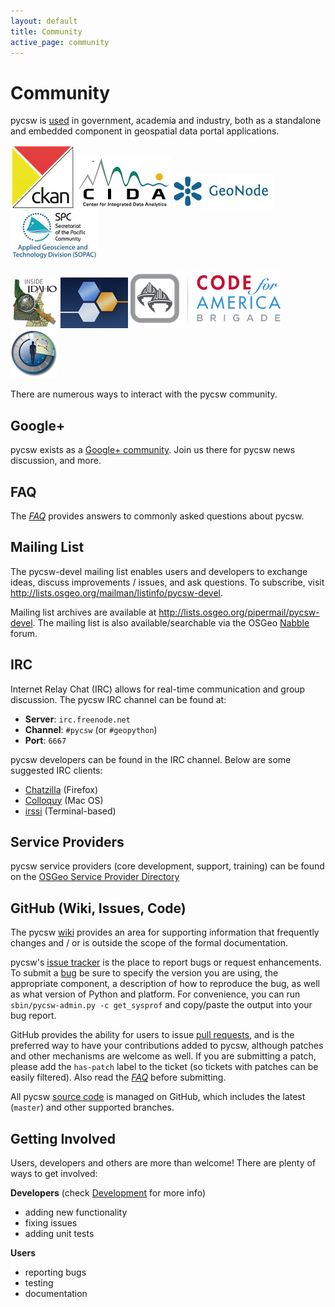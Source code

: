 ```yaml
---
layout: default
title: Community
active_page: community
---
```


# Community <span class="glyphicon glyphicon-user"> </span>

pycsw is [used](https://github.com/geopython/pycsw/wiki/Live-Deployments) in government, academia and industry, both as a standalone and embedded component in geospatial data portal applications.

<script src="https://embed.github.com/view/geojson/geopython/pycsw/website/live-deployments.geojson"> </script>

[![CKAN](/img/ckan.png)](http://ckan.org)
[![USGS Center for Integrated Data Analytics](/img/usgs-cida.jpg)](http://cida.usgs.gov/)
[![Geonode](/img/geonode.jpg)](http://geonode.org/)
[![Secretariat of the Pacific Community](/img/sopac.jpg)](http://www.sopac.org)

[![INSIDE Idaho](/img/inside-idaho.jpg)](http://insideidaho.org)
[![OGC Climate-Hydrologic Information Sharing Pilot](/img/ogc-chisp.jpg)](http://www.opengeospatial.org/projects/initiatives/chisp)
[![Open Data Catalog, Code for America Brigade](/img/open-data-catalog.png)](http://commons.codeforamerica.org/apps/open-data-catalog)
[![University of Cologne, Department of Geography, Collaborative Research Centre 806](/img/uni-koeln.png)](http://crc806db.uni-koeln.de/)

There are numerous ways to interact with the pycsw community.

## Google+

pycsw exists as a [Google+ community](https://plus.google.com/communities/104084873011085696113). Join us there for pycsw news discussion, and more.

## FAQ

The [_FAQ_](/faq.html) provides answers to commonly asked questions about pycsw.

## Mailing List

The pycsw-devel mailing list enables users and developers to exchange ideas, discuss improvements / issues, and ask questions. To subscribe, visit <http://lists.osgeo.org/mailman/listinfo/pycsw-devel>.

Mailing list archives are available at <http://lists.osgeo.org/pipermail/pycsw-devel>.  The mailing list is also available/searchable via the OSGeo [Nabble](http://osgeo-org.1560.x6.nabble.com/pycsw-devel-f5055821.html) forum.

## IRC

Internet Relay Chat (IRC) allows for real-time communication and group discussion.  The pycsw IRC channel can be found at:

- **Server**: `irc.freenode.net`
- **Channel**: `#pycsw` (or `#geopython`)
- **Port**: `6667`

pycsw developers can be found in the IRC channel.  Below are some suggested IRC clients:

- [Chatzilla](http://chatzilla.hacksrus.com/) (Firefox)
- [Colloquy](http://colloquy.info/) (Mac OS)
- [irssi](http://irssi.org/) (Terminal-based)

## Service Providers

pycsw service providers (core development, support, training) can be found on the [OSGeo Service Provider Directory](http://www.osgeo.org/search_profile?SET=1&MUL_TECH[]=00107)

## GitHub (Wiki, Issues, Code)

The pycsw [wiki](https://github.com/geopython/pycsw/wiki) provides an area for supporting information that frequently changes and / or is outside the scope of the formal documentation.

pycsw's [issue tracker](https://github.com/geopython/pycsw/issues) is the place to report bugs or request enhancements.  To submit a [bug](https://github.com/geopython/pycsw/issues/) be sure to specify the version you are using, the appropriate component, a description of how to reproduce the bug, as well as what version of Python and platform.  For convenience, you can run `sbin/pycsw-admin.py -c get_sysprof` and copy/paste the output into your bug report.

GitHub provides the ability for users to issue [pull requests](https://help.github.com/articles/creating-a-pull-request), and is the preferred way to have your contributions added to pycsw, although patches and other mechanisms are welcome as well.  If you are submitting a patch, please add the `has-patch` label to the ticket (so tickets with patches can be easily filtered).  Also read the [_FAQ_](/faq.html) before submitting.

All pycsw [source code](https://github.com/geopython/pycsw) is managed on GitHub, which includes the latest (`master`) and other supported branches.

## Getting Involved

Users, developers and others are more than welcome!  There are plenty of ways to get involved:

__Developers__ (check [Development](http://pycsw.org/docs/development.html) for more info)

- adding new functionality
- fixing issues
- adding unit tests

__Users__

- reporting bugs
- testing
- documentation
